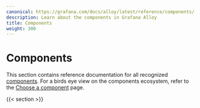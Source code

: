 ```yaml
---
canonical: https://grafana.com/docs/alloy/latest/reference/components/
description: Learn about the components in Grafana Alloy
title: Components
weight: 300
---
```


# Components

This section contains reference documentation for all recognized [components][].
For a birds eye view on the components ecosystem, refer to the [Choose a component][choose-component] page.

{{< section >}}

[components]: ../../get-started/components/
[choose-component]: ../../collect/choose-component/
